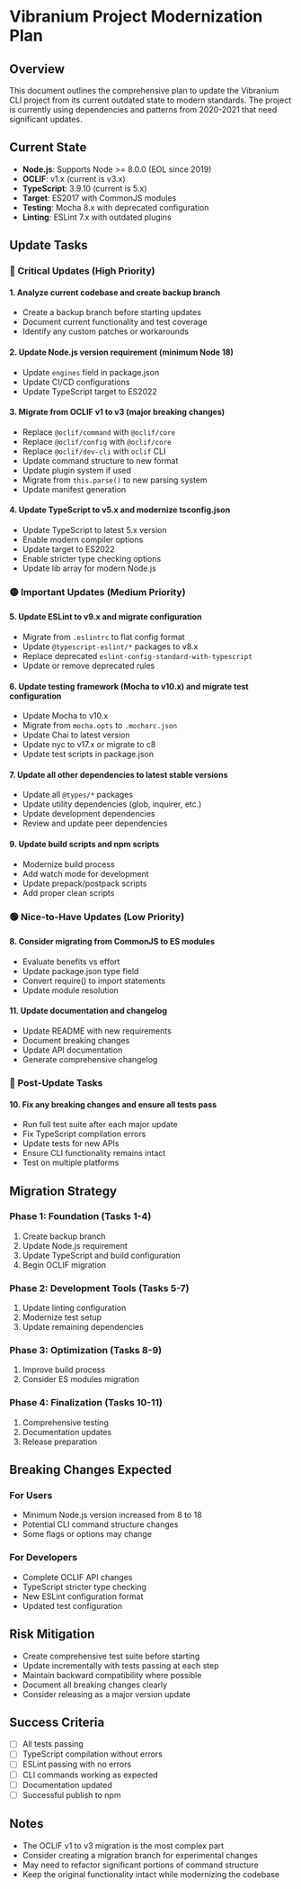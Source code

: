 # Vibranium Project Modernization Plan

## Overview
This document outlines the comprehensive plan to update the Vibranium CLI project from its current outdated state to modern standards. The project is currently using dependencies and patterns from 2020-2021 that need significant updates.

## Current State
- **Node.js**: Supports Node >= 8.0.0 (EOL since 2019)
- **OCLIF**: v1.x (current is v3.x)
- **TypeScript**: 3.9.10 (current is 5.x)
- **Target**: ES2017 with CommonJS modules
- **Testing**: Mocha 8.x with deprecated configuration
- **Linting**: ESLint 7.x with outdated plugins

## Update Tasks

### 🔴 Critical Updates (High Priority)

#### 1. Analyze current codebase and create backup branch
- Create a backup branch before starting updates
- Document current functionality and test coverage
- Identify any custom patches or workarounds

#### 2. Update Node.js version requirement (minimum Node 18)
- Update `engines` field in package.json
- Update CI/CD configurations
- Update TypeScript target to ES2022

#### 3. Migrate from OCLIF v1 to v3 (major breaking changes)
- Replace `@oclif/command` with `@oclif/core`
- Replace `@oclif/config` with `@oclif/core`
- Replace `@oclif/dev-cli` with `oclif` CLI
- Update command structure to new format
- Update plugin system if used
- Migrate from `this.parse()` to new parsing system
- Update manifest generation

#### 4. Update TypeScript to v5.x and modernize tsconfig.json
- Update TypeScript to latest 5.x version
- Enable modern compiler options
- Update target to ES2022
- Enable stricter type checking options
- Update lib array for modern Node.js

### 🟡 Important Updates (Medium Priority)

#### 5. Update ESLint to v9.x and migrate configuration
- Migrate from `.eslintrc` to flat config format
- Update `@typescript-eslint/*` packages to v8.x
- Replace deprecated `eslint-config-standard-with-typescript`
- Update or remove deprecated rules

#### 6. Update testing framework (Mocha to v10.x) and migrate test configuration
- Update Mocha to v10.x
- Migrate from `mocha.opts` to `.mocharc.json`
- Update Chai to latest version
- Update nyc to v17.x or migrate to c8
- Update test scripts in package.json

#### 7. Update all other dependencies to latest stable versions
- Update all `@types/*` packages
- Update utility dependencies (glob, inquirer, etc.)
- Update development dependencies
- Review and update peer dependencies

#### 9. Update build scripts and npm scripts
- Modernize build process
- Add watch mode for development
- Update prepack/postpack scripts
- Add proper clean scripts

### 🟢 Nice-to-Have Updates (Low Priority)

#### 8. Consider migrating from CommonJS to ES modules
- Evaluate benefits vs effort
- Update package.json type field
- Convert require() to import statements
- Update module resolution

#### 11. Update documentation and changelog
- Update README with new requirements
- Document breaking changes
- Update API documentation
- Generate comprehensive changelog

### 🔧 Post-Update Tasks

#### 10. Fix any breaking changes and ensure all tests pass
- Run full test suite after each major update
- Fix TypeScript compilation errors
- Update tests for new APIs
- Ensure CLI functionality remains intact
- Test on multiple platforms

## Migration Strategy

### Phase 1: Foundation (Tasks 1-4)
1. Create backup branch
2. Update Node.js requirement
3. Update TypeScript and build configuration
4. Begin OCLIF migration

### Phase 2: Development Tools (Tasks 5-7)
1. Update linting configuration
2. Modernize test setup
3. Update remaining dependencies

### Phase 3: Optimization (Tasks 8-9)
1. Improve build process
2. Consider ES modules migration

### Phase 4: Finalization (Tasks 10-11)
1. Comprehensive testing
2. Documentation updates
3. Release preparation

## Breaking Changes Expected

### For Users
- Minimum Node.js version increased from 8 to 18
- Potential CLI command structure changes
- Some flags or options may change

### For Developers
- Complete OCLIF API changes
- TypeScript stricter type checking
- New ESLint configuration format
- Updated test configuration

## Risk Mitigation
- Create comprehensive test suite before starting
- Update incrementally with tests passing at each step
- Maintain backward compatibility where possible
- Document all breaking changes clearly
- Consider releasing as a major version update

## Success Criteria
- [ ] All tests passing
- [ ] TypeScript compilation without errors
- [ ] ESLint passing with no errors
- [ ] CLI commands working as expected
- [ ] Documentation updated
- [ ] Successful publish to npm

## Notes
- The OCLIF v1 to v3 migration is the most complex part
- Consider creating a migration branch for experimental changes
- May need to refactor significant portions of command structure
- Keep the original functionality intact while modernizing the codebase